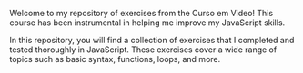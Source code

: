 Welcome to my repository of exercises from the Curso em Video! This course has been instrumental in helping me improve my JavaScript skills.

In this repository, you will find a collection of exercises that I completed and tested thoroughly in JavaScript. These exercises cover a wide range of topics such as basic syntax, functions, loops, and more.